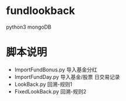 # fundlookback
python3  mongoDB

# 脚本说明
  * ImportFundBonus.py 导入基金分红
  * ImportFundDay.py 导入基金/股票 日交易记录
  * LookBack.py 回溯-规则1
  * FixedLookBack.py 回溯-规则2
